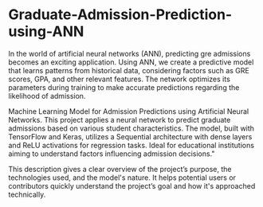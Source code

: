 # Graduate-Admission-Prediction-using-ANN

In the world of artificial neural networks (ANN), predicting gre admissions becomes an exciting application. Using ANN, we create a predictive model that learns patterns from historical data, considering factors such as GRE scores, GPA, and other relevant features. The network optimizes its parameters during training to make accurate predictions regarding the likelihood of admission.

Machine Learning Model for Admission Predictions using Artificial Neural Networks. This project applies a neural network to predict graduate admissions based on various student characteristics. The model, built with TensorFlow and Keras, utilizes a Sequential architecture with dense layers and ReLU activations for regression tasks. Ideal for educational institutions aiming to understand factors influencing admission decisions."

This description gives a clear overview of the project’s purpose, the technologies used, and the model's nature. It helps potential users or contributors quickly understand the project’s goal and how it's approached technically.
